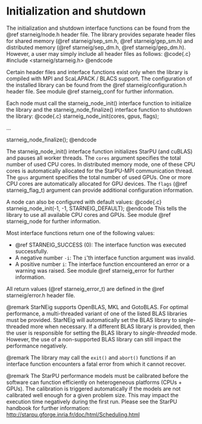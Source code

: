 # Initialization and shutdown

The initialization and shutdown interface functions can be found from the
@ref starneig/node.h header file. The library provides separate header files for
shared memory (@ref starneig/sep_sm.h, @ref starneig/gep_sm.h) and distributed
memory (@ref starneig/sep_dm.h, @ref starneig/gep_dm.h).  However, a user may
simply include all header files as follows:
@code{.c}
#include <starneig/starneig.h>
@endcode

Certain header files and interface functions exist only when the library
is compiled with MPI and ScaLAPACK / BLACS support. The configuration of the
installed library can be found from the @ref starneig/configuration.h header
file. See module @ref starneig_conf for further information.

Each node must call the starneig_node_init() interface function to initialize
the library and the starneig_node_finalize() interface function to shutdown the
library:
@code{.c}
starneig_node_init(cores, gpus, flags);

...

starneig_node_finalize();
@endcode

The starneig_node_init() interface function initializes StarPU (and cuBLAS) and
pauses all worker threads. The `cores` argument specifies the total number of
used CPU cores. In distributed memory mode, one of these CPU cores is
automatically allocated for the StarPU-MPI communication thread. The `gpus`
argument specifies the total number of used GPUs. One or more CPU cores are
automatically allocated for GPU devices. The `flags` (@ref starneig_flag_t)
argument can provide additional configuration information.

A node can also be configured with default values:
@code{.c}
starneig_node_init(-1, -1, STARNEIG_DEFAULT);
@endcode
This tells the library to use all available CPU cores and GPUs. See module
@ref starneig_node for further information.

Most interface functions return one of the following values:

 - @ref STARNEIG_SUCCESS (0): The interface function was executed successfully.
 - A negative number `-i`: The `i`'th interface function argument was invalid.
 - A positive number `i`: The interface function encountered an error or a
   warning was raised. See module @ref starneig_error for further information.

All return values (@ref starneig_error_t) are defined in the
@ref starneig/error.h header file.

@remark StarNEig supports OpenBLAS, MKL and GotoBLAS. For optimal performance,
a multi-threaded variant of one of the listed BLAS libraries must be provided.
StarNEig will automatically set the BLAS library to single-threaded more when
necessary. If a different BLAS library is provided, then the user is responsible
for setting the BLAS library to *single-threaded* mode. However, the use of a
non-supported BLAS library can still impact the performance negatively.

@remark The library may call the `exit()` and `abort()` functions if an
interface function encounters a fatal error from which it cannot recover.

@remark The StarPU performance models must be calibrated before the software can
function efficiently on heterogeneous platforms (CPUs + GPUs). The calibration
is triggered automatically if the models are not calibrated well enough for a
given problem size. This may impact the execution time negatively during the
first run. Please see the StarPU handbook for further information:
http://starpu.gforge.inria.fr/doc/html/Scheduling.html
